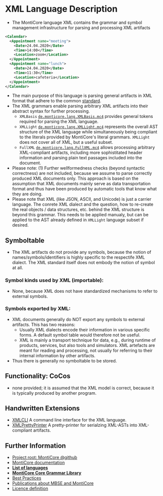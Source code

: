 <!-- (c) https://github.com/MontiCore/monticore -->

<!-- This is a MontiCore stable explanation. -->

# XML Language Description

* The MontiCore language XML contains the grammar 
  and symbol management infrastructure for parsing and processing 
  XML artifacts

```xml
<Calendar>
  <Appointment name="meeting">
    <Date>24.04.2020</Date>
    <Time>14:00</Time>
    <Location>zoom</Location>
  </Appointment>
  <Appointment name="lunch">
    <Date>24.04.2020</Date>
    <Time>11:30</Time>
    <Location>cafeteria</Location>
  </Appointment>
</Calendar>
```
* The main purpose of this language is parsing general artifacts in XML format
  that adhere to the common [standard](https://www.w3.org/TR/2008/REC-xml-20081126/).
* The XML grammars enable parsing arbitrary XML artifacts 
  into their abstract syntax for further processing.
  * ```XMLBasis``` [`de.monticore.lang.XMLBasis.mc4`](src/main/grammars/de/monticore/lang/XMLBasis.mc4)
    provides general tokens required for parsing the XML language.
  * ```XMLLight``` [`de.monticore.lang.XMLLight.mc4`](src/main/grammars/de/monticore/lang/XMLLight.mc4)
    represents the overall AST structure of the XML language while
    simultaneously being compliant to the literals provided by 
    MontiCore's literal grammars.
    `XMLLight` does not cover all of XML, but a useful subset.
  * ```FullXML``` [`de.monticore.lang.FullXML.mc4`](src/main/grammars/de/monticore/lang/FullXML.mc4)
    allows processing arbitrary XML-compliant artifacts, including more
    sophistitated header information and parsing plain text passages included
    into the document. 
* Please note: (1) Further wellformedness checks (beyond syntactic
    correctness) are not included,
    because we assume to parse correctly produced XML documents only.
    This approach is based on the assumption that XML documents mainly
    serve as data transportation format and thus have been produced by 
    automatic tools that know what they are doing.
* Please note that XML (like JSON, ASCII, and Unicode) 
  is just a carrier language.
  The conrete XML dialect and the question, how to re-create the
  real objects / data structures, etc. behind the XML structure is beyond
  this grammar. 
  This needs to be applied manualy, but can be applied to the 
  AST already defined in ```XMLLight``` language subset if desired.

## Symboltable
* The XML artifacts do not provide any symbols, because the notion of 
  names/symbols/identifiers is highly specific to the respectife XML dialect.
  The XML standard itself does not embody the notion of symbol at all.

### Symbol kinds used by XML (importable):
* None, because XML does not have standardized 
  mechanisms to refer to external symbols.

### Symbols exported by XML:
* XML documents generally do NOT export any symbols to external artifacts. 
  This has two reasons:
  * Usually XML dialects encode their information in various specific forms.
    A default symbol table would therefore not be useful.
  * XML is mainly a transport technique for data, e.g., during runtime of
    products, services, but also tools and simulators. XML artefacts are
    meant for reading and processing, not usually for referring to their
    internal information by other artifacts.
* Thus there is generally no symboltable to be stored.  

## Functionality: CoCos
* none provided; it is assumed that the XML model is correct, because it is
  typically produced by another program.

## Handwritten Extensions
* [XMLCLI](./src/main/java/de/monticore/XMLLightCLI.java)
  A command line interface for the XML language.
* [XMLPrettyPrinter](./src/main/java/de/monticore/lang/xmllight/prettyprint/XMLLightPrettyPrinter.java)
  A pretty-printer for serialzing XML-ASTs into XML-compliant artifacts.

## Further Information

* [Project root: MontiCore @github](https://github.com/MontiCore/monticore)
* [MontiCore documentation](http://www.monticore.de/)
* [**List of languages**](https://github.com/MontiCore/monticore/blob/dev/docs/Languages.md)
* [**MontiCore Core Grammar Library**](https://github.com/MontiCore/monticore/blob/dev/monticore-grammar/src/main/grammars/de/monticore/Grammars.md)
* [Best Practices](https://github.com/MontiCore/monticore/blob/dev/docs/BestPractices.md)
* [Publications about MBSE and MontiCore](https://www.se-rwth.de/publications/)
* [Licence definition](https://github.com/MontiCore/monticore/blob/master/00.org/Licenses/LICENSE-MONTICORE-3-LEVEL.md)

